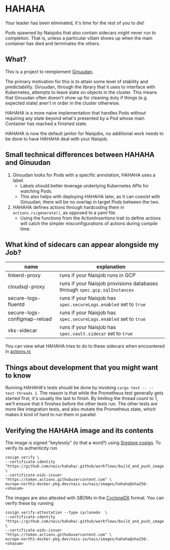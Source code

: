 # HAHAHA

Your leader has been eliminated, it's time for the rest of you to die!

Pods spawned by Naisjobs that also contain sidecars might never run to completion.
That is, unless a particular villain shows up when the main container has died and terminates the others.

## What?

This is a project to reimplement [Ginuudan](https://github.com/nais/ginuudan).

The primary motivation for this is to attain some level of stability and predictability.
Ginuudan, through the library that it uses to interface with Kubernetes, attempts to leave state on objects in the cluster.
This means that Ginuudan often doesn't show up for cleaning duty if things (e.g. expected state) aren't in order in the cluster otherwise.

HAHAHA is a more naive implementation that handles Pods without requiring any state beyond what's presented by a Pod whose main Container has reached a finished state.

HAHAHA is now the default janitor for Naisjobs, no additional work needs to be done to have HAHAHA deal with your Naisjob.

## Small technical differences between HAHAHA and Ginuudan

1. Ginuudan looks for Pods with a specific annotation, HAHAHA uses a label.
    * Labels should better leverage underlying Kubernetes APIs for watching Pods.
    * This also helps with deploying HAHAHA later, as it can coexist with Ginuudan; there will be no overlap in target Pods between the two.
2. HAHAHA defines actions through hardcoding them in `actions.rs/generate()`, as opposed to a yaml file.
    * Using the functions from the ActionInsertions trait to define actions will catch the simpler misconfigurations of actions during compile time.


## What kind of sidecars can appear alongside my Job?

| name | explanation |
|------|-------------|
| linkerd-proxy | runs if your Naisjob runs in GCP | 
| cloudsql-proxy | runs if your Naisjob provisions databases through `spec.gcp.sqlInstances` |
| secure-logs-fluentd | runs if your Naisjob has `spec.secureLogs.enabled` set to `true` |
| secure-logs-configmap-reload | runs if your Naisjob has `spec.secureLogs.enabled` set to `true` |
| vks-sidecar | runs if your Naisjob has `spec.vault.sidecar` set to `true` |

You can view what HAHAHA tries to do to these sidecars when encountered in [actions.rs](https://github.com/nais/hahaha/blob/main/src/actions.rs#L9-L13)

## Things about development that you might want to know

Running HAHAHA's tests should be done by invoking `cargo test -- --test-threads 1`. The reason is that while the Prometheus test generally gets started first, it's usually the last to finish. By limiting the thread count to 1, we'll ensure that it finishes before the other tests run. The other tests are more like integration tests, and also mutate the Prometheus state, which makes it kind of hard to run them in parallel.

## Verifying the HAHAHA image and its contents

The image is signed "keylessly" (is that a word?) using [Sigstore cosign](https://github.com/sigstore/cosign).
To verify its authenticity run
```
cosign verify \
--certificate-identity "https://github.com/nais/hahaha/.github/workflows/build_and_push_image.yaml@refs/heads/main" \ 
--certificate-oidc-issuer "https://token.actions.githubusercontent.com" \
europe-north1-docker.pkg.dev/nais-io/nais/images/hahaha@sha256:<shasum>
```

The images are also attested with SBOMs in the [CycloneDX](https://cyclonedx.org/) format.
You can verify these by running
```
cosign verify-attestation --type cyclonedx  \
--certificate-identity "https://github.com/nais/hahaha/.github/workflows/build_and_push_image.yaml@refs/heads/main" \ 
--certificate-oidc-issuer "https://token.actions.githubusercontent.com" \
europe-north1-docker.pkg.dev/nais-io/nais/images/hahaha@sha256:<shasum>
```